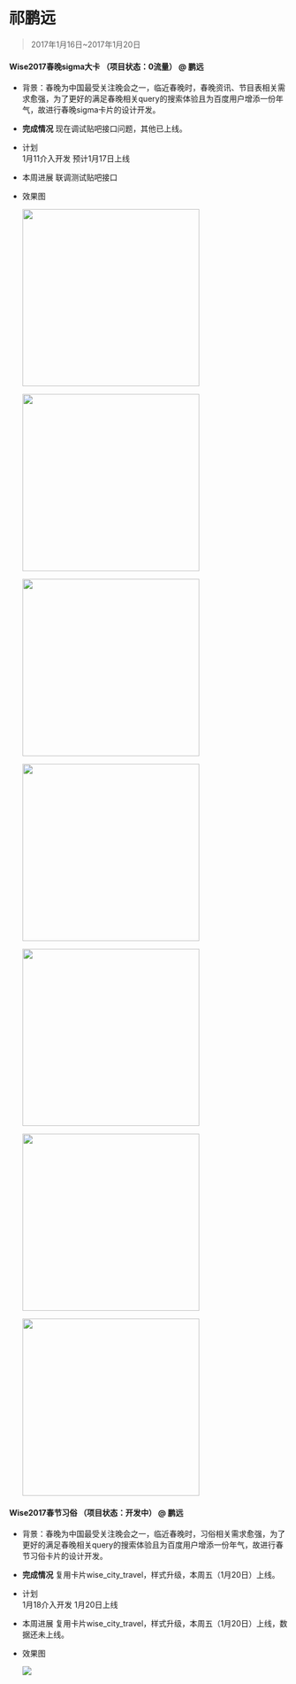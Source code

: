 # 祁鹏远

> 2017年1月16日~2017年1月20日

#### Wise2017春晚sigma大卡 （项目状态：0流量） @ 鹏远 
- 背景：春晚为中国最受关注晚会之一，临近春晚时，春晚资讯、节目表相关需求愈强，为了更好的满足春晚相关query的搜索体验且为百度用户增添一份年气，故进行春晚sigma卡片的设计开发。
- **完成情况**
	现在调试贴吧接口问题，其他已上线。
- 计划	
	1月11介入开发
    预计1月17日上线
	
- 本周进展
	联调测试贴吧接口
- 效果图
	<p><img src="../2017-01-12/img/v_qipengyuan/01.jpg" width="320"></p>
    <p><img src="../2017-01-12/img/v_qipengyuan/02-1230.jpg" width="320"></p>
    <p><img src="../2017-01-12/img/v_qipengyuan/03-1230.jpg" width="320"></p>
    <p><img src="../2017-01-12/img/v_qipengyuan/04-1230.jpg" width="320"></p>
    <p><img src="../2017-01-12/img/v_qipengyuan/05.jpg" width="320"></p>
    <p><img src="../2017-01-12/img/v_qipengyuan/06.jpg" width="320"></p>
    <p><img src="../2017-01-12/img/v_qipengyuan/07.jpg" width="320"></p>
 
#### Wise2017春节习俗 （项目状态：开发中） @ 鹏远 
- 背景：春晚为中国最受关注晚会之一，临近春晚时，习俗相关需求愈强，为了更好的满足春晚相关query的搜索体验且为百度用户增添一份年气，故进行春节习俗卡片的设计开发。
- **完成情况**
	复用卡片wise_city_travel，样式升级，本周五（1月20日）上线。
- 计划	
	1月18介入开发
    1月20日上线
	
- 本周进展
	复用卡片wise_city_travel，样式升级，本周五（1月20日）上线，数据还未上线。
- 效果图
	<p>  <img src="http://gitlab.baidu.com/psfe/ala-weeklyreport/uploads/a500853d9dbefeb8d5ac16e5201bb70d/image.png"> </p>
